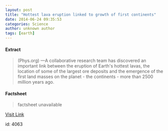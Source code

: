 ```yaml
---
layout: post
title: "Hottest lava eruption linked to growth of first continents"
date: 2014-06-24 09:35:53
categories: Science
author: unknown author
tags: [earth]
---
```



#### Extract
>(Phys.org) —A collaborative research team has discovered an important link between the eruption of Earth's hottest lavas, the location of some of the largest ore deposits and the emergence of the first land masses on the planet - the continents - more than 2500 million years ago.

#### Factsheet
>factsheet unavailable

[Visit Link](http://phys.org/news322806930.html)

id:    4063
